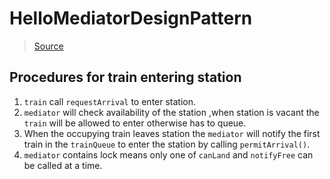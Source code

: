 # HelloMediatorDesignPattern

> [Source](https://golangbyexample.com/mediator-design-pattern-golang/)

## Procedures for train entering station

1. `train` call `requestArrival` to enter station.
2. `mediator` will check availability of the station ,when station is vacant the `train` will be allowed to enter
   otherwise has to queue.
3. When the occupying train leaves station the `mediator` will notify the first train in the `trainQueue` to enter the
   station by calling `permitArrival()`.
4. `mediator` contains lock means only one of `canLand` and `notifyFree` can be called at a time.
